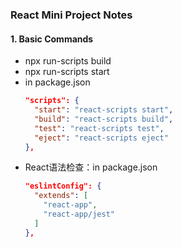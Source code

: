 ### React Mini Project Notes

#### 1. Basic Commands
- npx run-scripts build
- npx run-scripts start
- in package.json
  ```json
  "scripts": {
    "start": "react-scripts start",
    "build": "react-scripts build",
    "test": "react-scripts test",
    "eject": "react-scripts eject"
  },
  ```
- React语法检查：in package.json
  ```json
  "eslintConfig": {
    "extends": [
      "react-app",
      "react-app/jest"
    ]
  },
  ```
